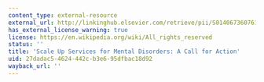 ```yaml
---
content_type: external-resource
external_url: http://linkinghub.elsevier.com/retrieve/pii/S0140673607612422
has_external_license_warning: true
license: https://en.wikipedia.org/wiki/All_rights_reserved
status: ''
title: 'Scale Up Services for Mental Disorders: A Call for Action'
uid: 27dadac5-4624-442c-b3e6-95dfbac18d92
wayback_url: ''
---
```


